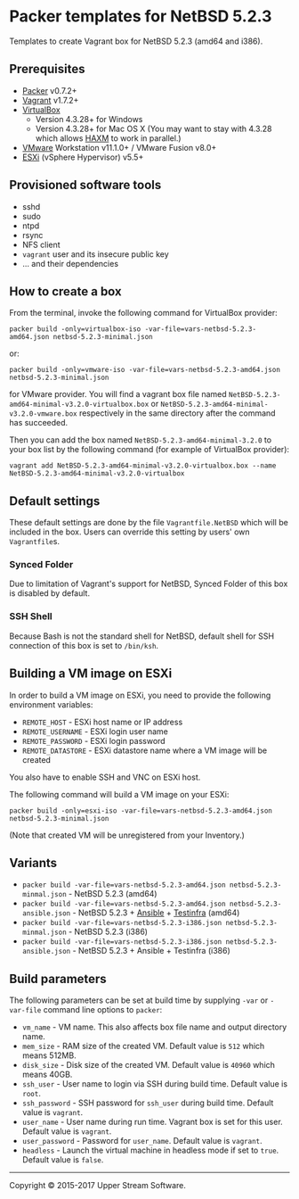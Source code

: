 # Packer templates for NetBSD 5.2.3

Templates to create Vagrant box for NetBSD 5.2.3 (amd64 and i386).

## Prerequisites

* [Packer] v0.7.2+
* [Vagrant] v1.7.2+
* [VirtualBox]
	* Version 4.3.28+ for Windows
	* Version 4.3.28+ for Mac OS X (You may want to stay with 4.3.28 which allows [HAXM] to work in parallel.)
* [VMware] Workstation v11.1.0+ / VMware Fusion v8.0+
* [ESXi] (vSphere Hypervisor) v5.5+

[ESXi]: http://www.vmware.com/products/vsphere-hypervisor
        "Free VMware vSphere Hypervisor, Free Virtualization (ESXi)"
[HAXM]: https://software.intel.com/en-us/android/articles/intel-hardware-accelerated-execution-manager
        "Intel&reg; Hardware Accelerated Execution Manager"
[Packer]: https://www.packer.io/ "Packer by HashiCorp"
[Vagrant]: https://www.vagrantup.com/ "Vagrant"
[VirtualBox]: https://www.virtualbox.org/ "Oracle VM VirtualBox"
[VMware]: http://www.vmware.com/ "VMware Virtualization for Desktop &amp; Server, Application, Public &amp; Hybrid Clouds"

## Provisioned software tools

* sshd
* sudo
* ntpd
* rsync
* NFS client
* `vagrant` user and its insecure public key
* ... and their dependencies

## How to create a box

From the terminal, invoke the following command for VirtualBox provider:

    packer build -only=virtualbox-iso -var-file=vars-netbsd-5.2.3-amd64.json netbsd-5.2.3-minimal.json

or:

    packer build -only=vmware-iso -var-file=vars-netbsd-5.2.3-amd64.json netbsd-5.2.3-minimal.json

for VMware provider.
You will find a vagrant box file named `NetBSD-5.2.3-amd64-minimal-v3.2.0-virtualbox.box` or
`NetBSD-5.2.3-amd64-minimal-v3.2.0-vmware.box` respectively in the same directory after the command has succeeded.

Then you can add the box named `NetBSD-5.2.3-amd64-minimal-3.2.0` to your box list
by the following command (for example of VirtualBox provider):

    vagrant add NetBSD-5.2.3-amd64-minimal-v3.2.0-virtualbox.box --name NetBSD-5.2.3-amd64-minimal-v3.2.0-virtualbox

## Default settings

These default settings are done by the file `Vagrantfile.NetBSD` which will be included in the box.
Users can override this setting by users' own `Vagrantfile`s.

### Synced Folder

Due to limitation of Vagrant's support for NetBSD, Synced Folder of this box is disabled by default.

### SSH Shell

Because Bash is not the standard shell for NetBSD, default shell for SSH connection of this box
is set to `/bin/ksh`.

## Building a VM image on ESXi

In order to build a VM image on ESXi, you need to provide the following environment variables:

* `REMOTE_HOST` - ESXi host name or IP address
* `REMOTE_USERNAME` - ESXi login user name
* `REMOTE_PASSWORD` - ESXi login password
* `REMOTE_DATASTORE` - ESXi datastore name where a VM image will be created

You also have to enable SSH and VNC on ESXi host.

The following command will build a VM image on your ESXi:

    packer build -only=esxi-iso -var-file=vars-netbsd-5.2.3-amd64.json netbsd-5.2.3-minimal.json

(Note that created VM will be unregistered from your Inventory.)

## Variants

* `packer build -var-file=vars-netbsd-5.2.3-amd64.json netbsd-5.2.3-minmal.json` - NetBSD 5.2.3 (amd64)
* `packer build -var-file=vars-netbsd-5.2.3-amd64.json netbsd-5.2.3-ansible.json` - NetBSD 5.2.3 + [Ansible] + [Testinfra] (amd64)
* `packer build -var-file=vars-netbsd-5.2.3-i386.json netbsd-5.2.3-minmal.json` - NetBSD 5.2.3 (i386)
* `packer build -var-file=vars-netbsd-5.2.3-i386.json netbsd-5.2.3-ansible.json` - NetBSD 5.2.3 + Ansible + Testinfra (i386)

[Ansible]: https://www.ansible.com/ "Ansible is Simple IT Automation"
[Testinfra]: https://testinfra.readthedocs.io/en/latest/ "Testinfra test your infrastructure &mdash; testinfra 1.1.3.dev24 documentation"

## Build parameters

The following parameters can be set at build time by supplying `-var` or `-var-file` command line options to `packer`:

* `vm_name` - VM name.  This also affects box file name and output directory name.
* `mem_size` - RAM size of the created VM.  Default value is `512` which means 512MB.
* `disk_size` - Disk size of the created VM.  Default value is `40960` which means 40GB.
* `ssh_user` - User name to login via SSH during build time.  Default value is `root`.
* `ssh_password` - SSH password for `ssh_user` during build time.  Default value is `vagrant`.
* `user_name` - User name during run time.  Vagrant box is set for this user.  Default value is `vagrant`.
* `user_password` - Password for `user_name`.  Default value is `vagrant`.
* `headless` - Launch the virtual machine in headless mode if set to `true`.  Default value is `false`.

- - -

Copyright &copy; 2015-2017 Upper Stream Software.

